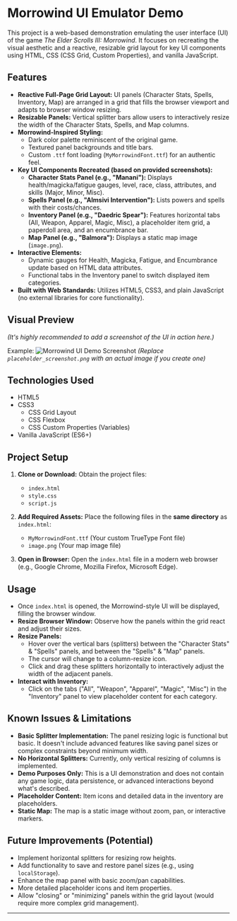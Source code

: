 # Morrowind UI Emulator Demo

This project is a web-based demonstration emulating the user interface (UI) of the game *The Elder Scrolls III: Morrowind*. It focuses on recreating the visual aesthetic and a reactive, resizable grid layout for key UI components using HTML, CSS (CSS Grid, Custom Properties), and vanilla JavaScript.

## Features

*   **Reactive Full-Page Grid Layout:** UI panels (Character Stats, Spells, Inventory, Map) are arranged in a grid that fills the browser viewport and adapts to browser window resizing.
*   **Resizable Panels:** Vertical splitter bars allow users to interactively resize the width of the Character Stats, Spells, and Map columns.
*   **Morrowind-Inspired Styling:**
    *   Dark color palette reminiscent of the original game.
    *   Textured panel backgrounds and title bars.
    *   Custom `.ttf` font loading (`MyMorrowindFont.ttf`) for an authentic feel.
*   **Key UI Components Recreated (based on provided screenshots):**
    *   **Character Stats Panel (e.g., "Manani"):** Displays health/magicka/fatigue gauges, level, race, class, attributes, and skills (Major, Minor, Misc).
    *   **Spells Panel (e.g., "Almsivi Intervention"):** Lists powers and spells with their costs/chances.
    *   **Inventory Panel (e.g., "Daedric Spear"):** Features horizontal tabs (All, Weapon, Apparel, Magic, Misc), a placeholder item grid, a paperdoll area, and an encumbrance bar.
    *   **Map Panel (e.g., "Balmora"):** Displays a static map image (`image.png`).
*   **Interactive Elements:**
    *   Dynamic gauges for Health, Magicka, Fatigue, and Encumbrance update based on HTML data attributes.
    *   Functional tabs in the Inventory panel to switch displayed item categories.
*   **Built with Web Standards:** Utilizes HTML5, CSS3, and plain JavaScript (no external libraries for core functionality).

## Visual Preview

*(It's highly recommended to add a screenshot of the UI in action here.)*

Example:
![Morrowind UI Demo Screenshot](placeholder_screenshot.png)
*(Replace `placeholder_screenshot.png` with an actual image if you create one)*

## Technologies Used

*   HTML5
*   CSS3
    *   CSS Grid Layout
    *   CSS Flexbox
    *   CSS Custom Properties (Variables)
*   Vanilla JavaScript (ES6+)

## Project Setup

1.  **Clone or Download:**
    Obtain the project files:
    *   `index.html`
    *   `style.css`
    *   `script.js`

2.  **Add Required Assets:**
    Place the following files in the **same directory** as `index.html`:
    *   `MyMorrowindFont.ttf` (Your custom TrueType Font file)
    *   `image.png` (Your map image file)

3.  **Open in Browser:**
    Open the `index.html` file in a modern web browser (e.g., Google Chrome, Mozilla Firefox, Microsoft Edge).

## Usage

*   Once `index.html` is opened, the Morrowind-style UI will be displayed, filling the browser window.
*   **Resize Browser Window:** Observe how the panels within the grid react and adjust their sizes.
*   **Resize Panels:**
    *   Hover over the vertical bars (splitters) between the "Character Stats" & "Spells" panels, and between the "Spells" & "Map" panels.
    *   The cursor will change to a column-resize icon.
    *   Click and drag these splitters horizontally to interactively adjust the width of the adjacent panels.
*   **Interact with Inventory:**
    *   Click on the tabs ("All", "Weapon", "Apparel", "Magic", "Misc") in the "Inventory" panel to view placeholder content for each category.

## Known Issues & Limitations

*   **Basic Splitter Implementation:** The panel resizing logic is functional but basic. It doesn't include advanced features like saving panel sizes or complex constraints beyond minimum width.
*   **No Horizontal Splitters:** Currently, only vertical resizing of columns is implemented.
*   **Demo Purposes Only:** This is a UI demonstration and does not contain any game logic, data persistence, or advanced interactions beyond what's described.
*   **Placeholder Content:** Item icons and detailed data in the inventory are placeholders.
*   **Static Map:** The map is a static image without zoom, pan, or interactive markers.

## Future Improvements (Potential)

*   Implement horizontal splitters for resizing row heights.
*   Add functionality to save and restore panel sizes (e.g., using `localStorage`).
*   Enhance the map panel with basic zoom/pan capabilities.
*   More detailed placeholder icons and item properties.
*   Allow "closing" or "minimizing" panels within the grid layout (would require more complex grid management).

---
